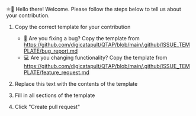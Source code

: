 ⚛👋 Hello there! Welcome. Please follow the steps below to tell us about your contribution.

1. Copy the correct template for your contribution

   - 🐛 Are you fixing a bug? Copy the template from <https://github.com/digicatapult/QTAP/blob/main/.github/ISSUE_TEMPLATE/bug_report.md>
   - 💻 Are you changing functionality? Copy the template from <https://github.com/digicatapult/QTAP/blob/main/.github/ISSUE_TEMPLATE/feature_request.md>

2. Replace this text with the contents of the template
3. Fill in all sections of the template
4. Click "Create pull request"
